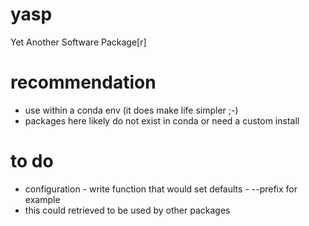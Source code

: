 # yasp
Yet Another Software Package[r]

# recommendation

- use within a conda env (it does make life simpler ;-)
- packages here likely do not exist in conda or need a custom install

# to do

- configuration - write function that would set defaults - --prefix for example
- this could retrieved to be used by other packages


